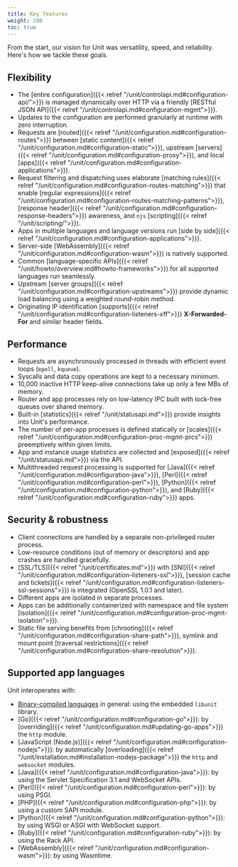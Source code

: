```yaml
---
title: Key features
weight: 200
toc: true
---
```


From the start, our vision for Unit was versatility, speed, and reliability. Here's how we tackle these goals.

## Flexibility

- The [entire configuration]({{< relref "/unit/controlapi.md#configuration-api/">}}) is managed dynamically over HTTP via a friendly [RESTful JSON API]({{< relref "/unit/controlapi.md#configuration-mgmt">}}).
- Updates to the configuration are performed granularly at runtime with zero interruption.
- Requests are [routed]({{< relref "/unit/configuration.md#configuration-routes">}}) between [static content]({{< relref "/unit/configuration.md#configuration-static">}}), upstream [servers]({{< relref "/unit/configuration.md#configuration-proxy">}}), and local [apps]({{< relref "/unit/configuration.md#configuration-applications">}}).
- Request filtering and dispatching uses elaborate [matching rules]({{< relref "/unit/configuration.md#configuration-routes-matching">}}) that enable [regular expressions]({{< relref "/unit/configuration.md#configuration-routes-matching-patterns">}}), [response header]({{< relref "/unit/configuration.md#configuration-response-headers">}}) awareness, and `njs` [scripting]({{< relref "/unit/scripting/">}}).
- Apps in multiple languages and language versions run [side by side]({{< relref "/unit/configuration.md#configuration-applications">}}).
- Server-side [WebAssembly]({{< relref "/unit/configuration.md#configuration-wasm">}}) is natively supported.
- Common [language-specific APIs]({{< relref "/unit/howto/overview.md#howto-frameworks">}}) for all supported languages run seamlessly.
- Upstream [server groups]({{< relref "/unit/configuration.md#configuration-upstreams">}}) provide dynamic load balancing using a weighted round-robin method.
- Originating IP identification [supports]({{< relref "/unit/configuration.md#configuration-listeners-xff">}}) **X-Forwarded-For** and similar header fields.

## Performance

- Requests are asynchronously processed in threads with efficient event loops (`epoll`, `kqueue`).
- Syscalls and data copy operations are kept to a necessary minimum.
- 10,000 inactive HTTP keep-alive connections take up only a few MBs of memory.
- Router and app processes rely on low-latency IPC built with lock-free queues over shared memory.
- Built-in [statistics]({{< relref "/unit/statusapi.md">}}) provide insights into Unit's performance.
- The number of per-app processes is defined statically or [scales]({{< relref "/unit/configuration.md#configuration-proc-mgmt-prcs">}}) preemptively within given limits.
- App and instance usage statistics are collected and [exposed]({{< relref "/unit/statusapi.md">}}) via the API.
- Multithreaded request processing is supported for [Java]({{< relref "/unit/configuration.md#configuration-java">}}), [Perl]({{< relref "/unit/configuration.md#configuration-perl">}}), [Python]({{< relref "/unit/configuration.md#configuration-python">}}), and [Ruby]({{< relref "/unit/configuration.md#configuration-ruby">}}) apps.

## Security & robustness

- Client connections are handled by a separate non-privileged router process.
- Low-resource conditions (out of memory or descriptors) and app crashes are handled gracefully.
- [SSL/TLS]({{< relref "/unit/certificates.md">}}) with [SNI]({{< relref "/unit/configuration.md#configuration-listeners-ssl">}}), [session cache and tickets]({{< relref "/unit/configuration.md#configuration-listeners-ssl-sessions">}}) is integrated (OpenSSL 1.0.1 and later).
- Different apps are isolated in separate processes.
- Apps can be additionally containerized with namespace and file system [isolation]({{< relref "/unit/configuration.md#configuration-proc-mgmt-isolation">}}).
- Static file serving benefits from [chrooting]({{< relref "/unit/configuration.md#configuration-share-path">}}), symlink and mount point [traversal restrictions]({{< relref "/unit/configuration.md#configuration-share-resolution">}}).

## Supported app languages

Unit interoperates with:

- [Binary-compiled languages](https://www.nginx.com/blog/nginx-unit-adds-assembly-language-support/) in general: using the embedded `libunit` library.
- [Go]({{< relref "/unit/configuration.md#configuration-go">}}): by [overriding]({{< relref "/unit/configuration.md#updating-go-apps">}}) the `http` module.
- [JavaScript (Node.js)]({{< relref "/unit/configuration.md#configuration-nodejs">}}): by automatically [overloading]({{< relref "/unit/installation.md#installation-nodejs-package">}}) the `http` and `websocket` modules.
- [Java]({{< relref "/unit/configuration.md#configuration-java">}}): by using the Servlet Specification 3.1 and WebSocket APIs.
- [Perl]({{< relref "/unit/configuration.md#configuration-perl">}}): by using PSGI.
- [PHP]({{< relref "/unit/configuration.md#configuration-php">}}): by using a custom SAPI module.
- [Python]({{< relref "/unit/configuration.md#configuration-python">}}): by using WSGI or ASGI with WebSocket support.
- [Ruby]({{< relref "/unit/configuration.md#configuration-ruby">}}): by using the Rack API.
- [WebAssembly]({{< relref "/unit/configuration.md#configuration-wasm">}}): by using Wasmtime.
